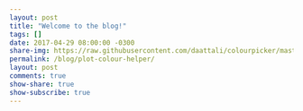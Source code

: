 ```yaml
---
layout: post
title: "Welcome to the blog!"
tags: []
date: 2017-04-29 08:00:00 -0300
share-img: https://raw.githubusercontent.com/daattali/colourpicker/master/inst/img/plothelper-demo.png
permalink: /blog/plot-colour-helper/
layout: post
comments: true
show-share: true
show-subscribe: true
---
```


